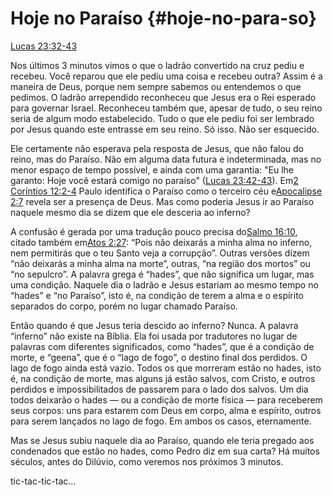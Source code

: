# **Hoje no Paraíso** {#hoje-no-para-so}

[Lucas 23:32-43](http://bibliaonline.com.br/acf/lc/23/32-43)

Nos últimos 3 minutos vimos o que o ladrão convertido na cruz pediu e recebeu. Você reparou que ele pediu uma coisa e recebeu outra? Assim é a maneira de Deus, porque nem sempre sabemos ou entendemos o que pedimos. O ladrão arrependido reconheceu que Jesus era o Rei esperado para governar Israel. Reconheceu também que, apesar de tudo, o seu reino seria de algum modo estabelecido. Tudo o que ele pediu foi ser lembrado por Jesus quando este entrasse em seu reino. Só isso. Não ser esquecido.

Ele certamente não esperava pela resposta de Jesus, que não falou do reino, mas do Paraíso. Não em alguma data futura e indeterminada, mas no menor espaço de tempo possível, e ainda com uma garantia: &quot;Eu lhe garanto: Hoje você estará comigo no paraíso&quot; ([Lucas 23:42-43](http://bibliaonline.com.br/acf/lc/23/42-43)). Em[2 Coríntios 12:2-4](http://bibliaonline.com.br/acf/2co/12/2-4) Paulo identifica o Paraíso como o terceiro céu e[Apocalipse 2:7](http://bibliaonline.com.br/acf/ap/2/7) revela ser a presença de Deus. Mas como poderia Jesus ir ao Paraíso naquele mesmo dia se dizem que ele desceria ao inferno?

A confusão é gerada por uma tradução pouco precisa do[Salmo 16:10](http://bibliaonline.com.br/acf/sl/16/10), citado também em[Atos 2:27](http://bibliaonline.com.br/acf/atos/2/27): “Pois não deixarás a minha alma no inferno, nem permitirás que o teu Santo veja a corrupção”. Outras versões dizem “não deixarás a minha alma na morte”, outras, “na região dos mortos” ou “no sepulcro”. A palavra grega é “hades”, que não significa um lugar, mas uma condição. Naquele dia o ladrão e Jesus estariam ao mesmo tempo no “hades” e “no Paraíso”, isto é, na condição de terem a alma e o espírito separados do corpo, porém no lugar chamado Paraíso.

Então quando é que Jesus teria descido ao inferno? Nunca. A palavra “inferno” não existe na Bíblia. Ela foi usada por tradutores no lugar de palavras com diferentes significados, como “hades”, que é a condição de morte, e “geena”, que é o “lago de fogo”, o destino final dos perdidos. O lago de fogo ainda está vazio. Todos os que morreram estão no hades, isto é, na condição de morte, mas alguns já estão salvos, com Cristo, e outros perdidos e impossibilitados de passarem para o lado dos salvos. Um dia todos deixarão o hades — ou a condição de morte física — para receberem seus corpos: uns para estarem com Deus em corpo, alma e espírito, outros para serem lançados no lago de fogo. Em ambos os casos, eternamente.

Mas se Jesus subiu naquele dia ao Paraíso, quando ele teria pregado aos condenados que estão no hades, como Pedro diz em sua carta? Há muitos séculos, antes do Dilúvio, como veremos nos próximos 3 minutos.

tic-tac-tic-tac...